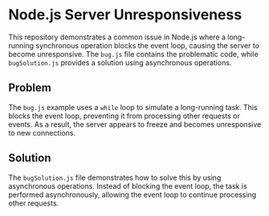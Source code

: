 # Node.js Server Unresponsiveness
This repository demonstrates a common issue in Node.js where a long-running synchronous operation blocks the event loop, causing the server to become unresponsive.  The `bug.js` file contains the problematic code, while `bugSolution.js` provides a solution using asynchronous operations.

## Problem
The `bug.js` example uses a `while` loop to simulate a long-running task. This blocks the event loop, preventing it from processing other requests or events.  As a result, the server appears to freeze and becomes unresponsive to new connections.

## Solution
The `bugSolution.js` file demonstrates how to solve this by using asynchronous operations. Instead of blocking the event loop, the task is performed asynchronously, allowing the event loop to continue processing other requests.